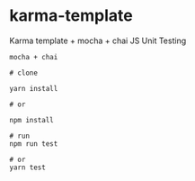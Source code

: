 # karma-template
Karma template + mocha + chai JS  Unit Testing

`mocha + chai`

```base
# clone

yarn install

# or

npm install

# run
npm run test

# or
yarn test
```
